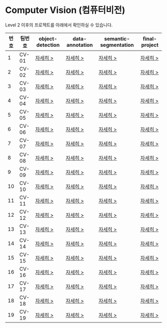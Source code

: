 # Computer Vision (컴퓨터비전)

Level 2 이후의 프로젝트를 아래에서 확인하실 수 있습니다.

번호|팀번호|object-detection|data-annotation|semantic-segmentation|final-project
----|----|----|----|----|----
1|CV-01|[자세히 >](https://github.com/boostcampaitech3/level2-object-detection-level2-cv-01)|[자세히 >](https://github.com/boostcampaitech3/level2-data-annotation_cv-level2-cv-01)|[자세히 >](https://github.com/boostcampaitech3/level2-semantic-segmentation-level2-cv-01)|[자세히 >](https://github.com/boostcampaitech3/final-project-level3-cv-01)
2|CV-02|[자세히 >](https://github.com/boostcampaitech3/level2-object-detection-level2-cv-02)|[자세히 >](https://github.com/boostcampaitech3/level2-data-annotation_cv-level2-cv-02)|[자세히 >](https://github.com/boostcampaitech3/level2-semantic-segmentation-level2-cv-02)|[자세히 >](https://github.com/boostcampaitech3/final-project-level3-cv-02)
3|CV-03|[자세히 >](https://github.com/boostcampaitech3/level2-object-detection-level2-cv-03)|[자세히 >](https://github.com/boostcampaitech3/level2-data-annotation_cv-level2-cv-03)|[자세히 >](https://github.com/boostcampaitech3/level2-semantic-segmentation-level2-cv-03)|[자세히 >](https://github.com/boostcampaitech3/final-project-level3-cv-03)
4|CV-04|[자세히 >](https://github.com/boostcampaitech3/level2-object-detection-level2-cv-04)|[자세히 >](https://github.com/boostcampaitech3/level2-data-annotation_cv-level2-cv-04)|[자세히 >](https://github.com/boostcampaitech3/level2-semantic-segmentation-level2-cv-04)|[자세히 >](https://github.com/boostcampaitech3/final-project-level3-cv-04)
5|CV-05|[자세히 >](https://github.com/boostcampaitech3/level2-object-detection-level2-cv-05)|[자세히 >](https://github.com/boostcampaitech3/level2-data-annotation_cv-level2-cv-05)|[자세히 >](https://github.com/boostcampaitech3/level2-semantic-segmentation-level2-cv-05)|[자세히 >](https://github.com/boostcampaitech3/final-project-level3-cv-05)
6|CV-06|[자세히 >](https://github.com/boostcampaitech3/level2-object-detection-level2-cv-06)|[자세히 >](https://github.com/boostcampaitech3/level2-data-annotation_cv-level2-cv-06)|[자세히 >](https://github.com/boostcampaitech3/level2-semantic-segmentation-level2-cv-06)|[자세히 >](https://github.com/boostcampaitech3/final-project-level3-cv-06)
7|CV-07|[자세히 >](https://github.com/boostcampaitech3/level2-object-detection-level2-cv-07)|[자세히 >](https://github.com/boostcampaitech3/level2-data-annotation_cv-level2-cv-07)|[자세히 >](https://github.com/boostcampaitech3/level2-semantic-segmentation-level2-cv-07)|[자세히 >](https://github.com/boostcampaitech3/final-project-level3-cv-07)
8|CV-08|[자세히 >](https://github.com/boostcampaitech3/level2-object-detection-level2-cv-08)|[자세히 >](https://github.com/boostcampaitech3/level2-data-annotation_cv-level2-cv-08)|[자세히 >](https://github.com/boostcampaitech3/level2-semantic-segmentation-level2-cv-08)|[자세히 >](https://github.com/boostcampaitech3/final-project-level3-cv-08)
9|CV-09|[자세히 >](https://github.com/boostcampaitech3/level2-object-detection-level2-cv-09)|[자세히 >](https://github.com/boostcampaitech3/level2-data-annotation_cv-level2-cv-09)|[자세히 >](https://github.com/boostcampaitech3/level2-semantic-segmentation-level2-cv-09)|[자세히 >](https://github.com/boostcampaitech3/final-project-level3-cv-09)
10|CV-10|[자세히 >](https://github.com/boostcampaitech3/level2-object-detection-level2-cv-10)|[자세히 >](https://github.com/boostcampaitech3/level2-data-annotation_cv-level2-cv-10)|[자세히 >](https://github.com/boostcampaitech3/level2-semantic-segmentation-level2-cv-10)|[자세히 >](https://github.com/boostcampaitech3/final-project-level3-cv-10)
11|CV-11|[자세히 >](https://github.com/boostcampaitech3/level2-object-detection-level2-cv-11)|[자세히 >](https://github.com/boostcampaitech3/level2-data-annotation_cv-level2-cv-11)|[자세히 >](https://github.com/boostcampaitech3/level2-semantic-segmentation-level2-cv-11)|[자세히 >](https://github.com/boostcampaitech3/final-project-level3-cv-11)
12|CV-12|[자세히 >](https://github.com/boostcampaitech3/level2-object-detection-level2-cv-12)|[자세히 >](https://github.com/boostcampaitech3/level2-data-annotation_cv-level2-cv-12)|[자세히 >](https://github.com/boostcampaitech3/level2-semantic-segmentation-level2-cv-12)|[자세히 >](https://github.com/boostcampaitech3/final-project-level3-cv-12)
13|CV-13|[자세히 >](https://github.com/boostcampaitech3/level2-object-detection-level2-cv-13)|[자세히 >](https://github.com/boostcampaitech3/level2-data-annotation_cv-level2-cv-13)|[자세히 >](https://github.com/boostcampaitech3/level2-semantic-segmentation-level2-cv-13)|[자세히 >](https://github.com/boostcampaitech3/final-project-level3-cv-13)
14|CV-14|[자세히 >](https://github.com/boostcampaitech3/level2-object-detection-level2-cv-14)|[자세히 >](https://github.com/boostcampaitech3/level2-data-annotation_cv-level2-cv-14)|[자세히 >](https://github.com/boostcampaitech3/level2-semantic-segmentation-level2-cv-14)|[자세히 >](https://github.com/boostcampaitech3/final-project-level3-cv-14)
15|CV-15|[자세히 >](https://github.com/boostcampaitech3/level2-object-detection-level2-cv-15)|[자세히 >](https://github.com/boostcampaitech3/level2-data-annotation_cv-level2-cv-15)|[자세히 >](https://github.com/boostcampaitech3/level2-semantic-segmentation-level2-cv-15)|[자세히 >](https://github.com/boostcampaitech3/final-project-level3-cv-15)
16|CV-16|[자세히 >](https://github.com/boostcampaitech3/level2-object-detection-level2-cv-16)|[자세히 >](https://github.com/boostcampaitech3/level2-data-annotation_cv-level2-cv-16)|[자세히 >](https://github.com/boostcampaitech3/level2-semantic-segmentation-level2-cv-16)|[자세히 >](https://github.com/boostcampaitech3/final-project-level3-cv-16)
17|CV-17|[자세히 >](https://github.com/boostcampaitech3/level2-object-detection-level2-cv-17)|[자세히 >](https://github.com/boostcampaitech3/level2-data-annotation_cv-level2-cv-17)|[자세히 >](https://github.com/boostcampaitech3/level2-semantic-segmentation-level2-cv-17)|[자세히 >](https://github.com/boostcampaitech3/final-project-level3-cv-17)
18|CV-18|[자세히 >](https://github.com/boostcampaitech3/level2-object-detection-level2-cv-18)|[자세히 >](https://github.com/boostcampaitech3/level2-data-annotation_cv-level2-cv-18)|[자세히 >](https://github.com/boostcampaitech3/level2-semantic-segmentation-level2-cv-18)|[자세히 >](https://github.com/boostcampaitech3/final-project-level3-cv-18)
19|CV-19|[자세히 >](https://github.com/boostcampaitech3/level2-object-detection-level2-cv-19)|[자세히 >](https://github.com/boostcampaitech3/level2-data-annotation_cv-level2-cv-19)|[자세히 >](https://github.com/boostcampaitech3/level2-semantic-segmentation-level2-cv-19)|[자세히 >](https://github.com/boostcampaitech3/final-project-level3-cv-19)
